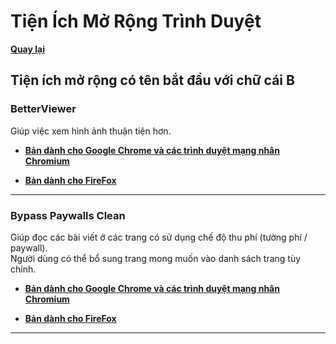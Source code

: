 # Tiện Ích Mở Rộng Trình Duyệt

**[Quay lại](https://khangshirokuma.github.io/TienIchMoRongTrinhDuyet/)**

## Tiện ích mở rộng có tên bắt đầu với chữ cái B

### BetterViewer

Giúp việc xem hình ảnh thuận tiện hơn.

- **[Bản dành cho Google Chrome và các trình duyệt mạng nhân Chromium](https://chromewebstore.google.com/detail/betterviewer/llcpfkbjgkpmapiidpnohffjmmnhpmpb?hl=vi)**

- **[Bản dành cho FireFox](https://addons.mozilla.org/vi/firefox/addon/betterviewer/)**

---
### Bypass Paywalls Clean

Giúp đọc các bài viết ở các trang có sử dụng chế độ thu phí (tường phí / paywall).  
Người dùng có thể bổ sung trang mong muốn vào danh sách trang tùy chỉnh.

- **[Bản dành cho Google Chrome và các trình duyệt mạng nhân Chromium](https://gitlab.com/magnolia1234/bypass-paywalls-chrome-clean)**

- **[Bản dành cho FireFox](https://gitlab.com/magnolia1234/bypass-paywalls-firefox-clean)**

---
